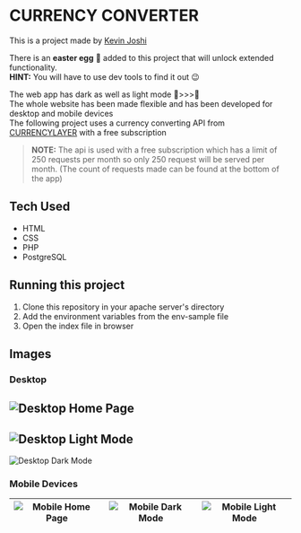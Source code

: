 # CURRENCY CONVERTER

This is a project made by [Kevin Joshi](https://github.com/KevinJ-hub)  

There is an **easter egg** 🥚️ added to this project that will unlock extended functionality.  
**HINT:** You will have to use dev tools to find it out 😉️  

The web app has dark as well as light mode 🌚️>>>🌝️  
The whole website has been made flexible and has been developed for desktop and mobile devices  
The following project uses a currency converting API from [CURRENCYLAYER](https://currencylayer.com/) with a free subscription  

> **NOTE:** The api is used with a free subscription which has a limit of 250 requests per month so only 250 request will be served per month. (The count of requests made can be found at the bottom of the app)

## Tech Used

- HTML
- CSS
- PHP
- PostgreSQL

## Running this project  

1. Clone this repository in your apache server's directory
2. Add the environment variables from the env-sample file
3. Open the index file in browser

## Images

### Desktop

![Desktop Home Page](assets/screenshots/ss1.png)
---

![Desktop Light Mode](assets/screenshots/ss2.png)
---

![Desktop Dark Mode](assets/screenshots/ss3.png)

### Mobile Devices

| ![Mobile Home Page](assets/screenshots/ss4.png) | ![Mobile Dark Mode](assets/screenshots/ss5.png) | ![Mobile Light Mode](assets/screenshots/ss6.png) |
|---|---|---|
